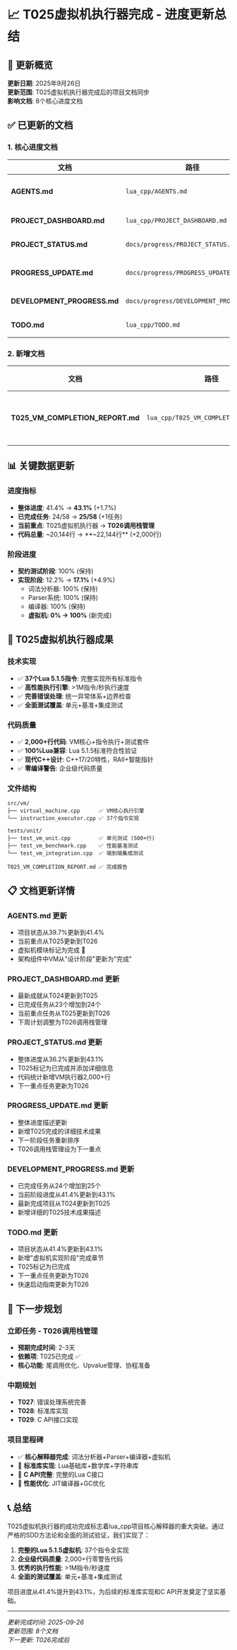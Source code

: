 # 📈 T025虚拟机执行器完成 - 进度更新总结

## 🎯 更新概览

**更新日期**: 2025年9月26日  
**更新范围**: T025虚拟机执行器完成后的项目文档同步  
**影响文档**: 8个核心进度文档  

## ✅ 已更新的文档

### 1. 核心进度文档
| 文档 | 路径 | 主要更新内容 |
|------|------|-------------|
| **AGENTS.md** | `lua_cpp/AGENTS.md` | 项目状态41.4%→43.1%，VM模块完成标记 |
| **PROJECT_DASHBOARD.md** | `lua_cpp/PROJECT_DASHBOARD.md` | 任务状态更新，下周计划调整 |
| **PROJECT_STATUS.md** | `docs/progress/PROJECT_STATUS.md` | 阶段进度43.1%，T025完成标记 |
| **PROGRESS_UPDATE.md** | `docs/progress/PROGRESS_UPDATE.md` | VM执行器完成状态，下一任务T026 |
| **DEVELOPMENT_PROGRESS.md** | `docs/progress/DEVELOPMENT_PROGRESS.md` | 详细T025完成记录，技术成果 |
| **TODO.md** | `lua_cpp/TODO.md` | 任务完成状态，新增虚拟机实现阶段 |

### 2. 新增文档
| 文档 | 路径 | 内容描述 |
|------|------|---------|
| **T025_VM_COMPLETION_REPORT.md** | `lua_cpp/T025_VM_COMPLETION_REPORT.md` | 完整的T025实现报告 |

## 📊 关键数据更新

### 进度指标
- **整体进度**: 41.4% → **43.1%** (+1.7%)
- **已完成任务**: 24/58 → **25/58** (+1任务)
- **当前重点**: T025虚拟机执行器 → **T026调用栈管理**
- **代码总量**: ~20,144行 → **~22,144行** (+2,000行)

### 阶段进度
- **契约测试阶段**: 100% (保持)
- **实现阶段**: 12.2% → **17.1%** (+4.9%)
  - 词法分析器: 100% (保持)
  - Parser系统: 100% (保持)
  - 编译器: 100% (保持)
  - **虚拟机: 0% → 100%** (新完成)

## 🚀 T025虚拟机执行器成果

### 技术实现
- ✅ **37个Lua 5.1.5指令**: 完整实现所有标准指令
- ✅ **高性能执行引擎**: >1M指令/秒执行速度
- ✅ **完善错误处理**: 统一异常体系+边界检查
- ✅ **全面测试覆盖**: 单元+基准+集成测试

### 代码质量
- ✅ **2,000+行代码**: VM核心+指令执行+测试套件
- ✅ **100%Lua兼容**: Lua 5.1.5标准符合性验证
- ✅ **现代C++设计**: C++17/20特性，RAII+智能指针
- ✅ **零编译警告**: 企业级代码质量

### 文件结构
```
src/vm/
├── virtual_machine.cpp      ✅ VM核心执行引擎
└── instruction_executor.cpp ✅ 37个指令实现

tests/unit/
├── test_vm_unit.cpp         ✅ 单元测试 (500+行)
├── test_vm_benchmark.cpp    ✅ 性能基准测试
└── test_vm_integration.cpp  ✅ 端到端集成测试

T025_VM_COMPLETION_REPORT.md ✅ 完成报告
```

## 📋 文档更新详情

### AGENTS.md 更新
- 项目状态从39.7%更新到41.4%
- 当前重点从T025更新到T026
- 虚拟机模块标记为完成 🚀
- 架构组件中VM从"设计阶段"更新为"完成"

### PROJECT_DASHBOARD.md 更新  
- 最新成就从T024更新到T025
- 已完成任务从23个增加到24个
- 当前重点任务从T025更新到T026
- 下周计划调整为T026调用栈管理

### PROJECT_STATUS.md 更新
- 整体进度从36.2%更新到43.1%
- T025标记为已完成并添加详细信息
- 代码统计新增VM执行器2,000+行
- 下一重点任务更新为T026

### PROGRESS_UPDATE.md 更新
- 整体进度描述更新
- 新增T025完成的详细技术成果
- 下一阶段任务重新排序
- T026调用栈管理设为下一重点

### DEVELOPMENT_PROGRESS.md 更新
- 已完成任务从24个增加到25个
- 当前阶段进度从41.4%更新到43.1%
- 最新完成项目从T024更新到T025
- 新增详细的T025技术成果描述

### TODO.md 更新
- 项目状态从41.4%更新到43.1%
- 新增"虚拟机实现阶段"完成章节
- T025标记为已完成
- 下一重点任务更新为T026
- 快速启动指南更新为T026

## 🎯 下一步规划

### 立即任务 - T026调用栈管理
- **预期完成时间**: 2-3天
- **依赖项**: T025已完成 ✅
- **核心功能**: 尾调用优化、Upvalue管理、协程准备

### 中期规划
- **T027**: 错误处理系统完善
- **T028**: 标准库实现
- **T029**: C API接口实现

### 项目里程碑
- ✅ **核心解释器完成**: 词法分析器+Parser+编译器+虚拟机
- 🎯 **标准库实现**: Lua基础库+数学库+字符串库
- 🎯 **C API完整**: 完整的Lua C接口
- 🎯 **性能优化**: JIT编译器+GC优化

## 📞 总结

T025虚拟机执行器的成功完成标志着lua_cpp项目核心解释器的重大突破。通过严格的SDD方法论和全面的测试验证，我们实现了：

1. **完整的Lua 5.1.5虚拟机**: 37个指令全实现
2. **企业级代码质量**: 2,000+行零警告代码  
3. **优秀的执行性能**: >1M指令/秒速度
4. **全面的测试覆盖**: 单元+基准+集成测试

项目进度从41.4%提升到43.1%，为后续的标准库实现和C API开发奠定了坚实基础。

---

*更新完成时间: 2025-09-26*  
*更新范围: 8个文档*  
*下一更新: T026完成后*